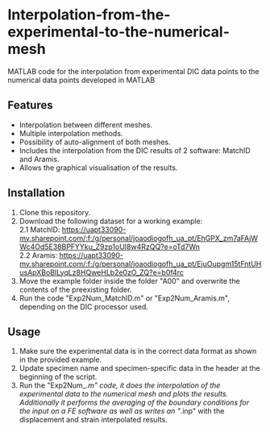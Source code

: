 # Interpolation-from-the-experimental-to-the-numerical-mesh
MATLAB code for the interpolation from experimental DIC data points to the numerical data points developed in MATLAB

## Features
- Interpolation between different meshes.
- Multiple interpolation methods.
- Possibility of auto-alignment of both meshes.
- Includes the interpolation from the DIC results of 2 software: MatchID and Aramis.
- Allows the graphical visualisation of the results.

## Installation

1. Clone this repository.
2. Download the following dataset for a working example:\
  2.1 MatchID: https://uapt33090-my.sharepoint.com/:f:/g/personal/joaodiogofh_ua_pt/EhGPX_zm7aFAjWWc4Od5E38BPFYYku_Z9zp1oUI8w4RzQQ?e=oTd7Wn \
  2.2 Aramis: https://uapt33090-my.sharepoint.com/:f:/g/personal/joaodiogofh_ua_pt/EjuOupgm15tFntUHusApXBoBILyqLz8HQweHLb2e0zO_ZQ?e=b0f4rc
4. Move the example folder inside the folder "A00" and overwrite the contents of the preexisting folder.
5. Run the code "Exp2Num_MatchID.m" or "Exp2Num_Aramis.m", depending on the DIC processor used.

## Usage
1. Make sure the experimental data is in the correct data format as shown in the provided example.
2. Update specimen name and specimen-specific data in the header at the beginning of the script.
3. Run the "Exp2Num_*.m" code, it does the interpolation of the experimental data to the numerical mesh and plots the results. Additionally it performs the averaging of the boundary conditions for the input on a FE software as well as writes an "*.inp" with the displacement and strain interpolated results.
